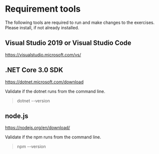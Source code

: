 # Requirement tools 

The following tools are required to run and make changes to the exercises. Please install, if not already installed.

## Visual Studio 2019 or Visual Studio Code

https://visualstudio.microsoft.com/vs/

## .NET Core 3.0 SDK

https://dotnet.microsoft.com/download

Validate if the dotnet runs from the command line.

> dotnet --version

## node.js

https://nodejs.org/en/download/

Validate if the npm runs from the command line.

> npm --version
